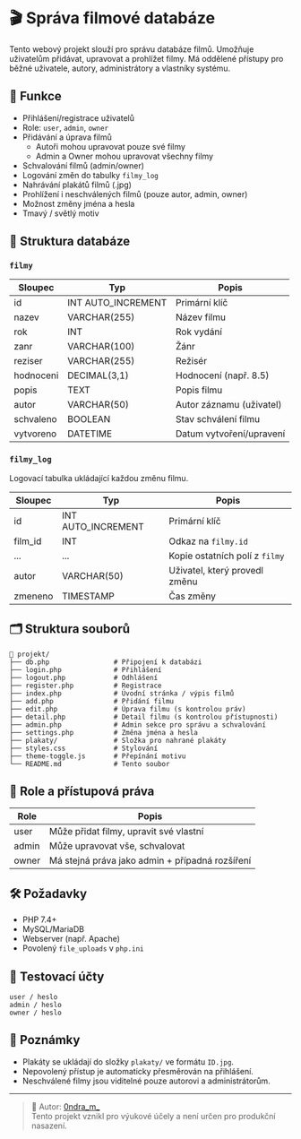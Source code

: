 
# 🎬 Správa filmové databáze

Tento webový projekt slouží pro správu databáze filmů. Umožňuje uživatelům přidávat, upravovat a prohlížet filmy. Má oddělené přístupy pro běžné uživatele, autory, administrátory a vlastníky systému.

## 🔧 Funkce

- Přihlášení/registrace uživatelů
- Role: `user`, `admin`, `owner`
- Přidávání a úprava filmů
  - Autoři mohou upravovat pouze své filmy
  - Admin a Owner mohou upravovat všechny filmy
- Schvalování filmů (admin/owner)
- Logování změn do tabulky `filmy_log`
- Nahrávání plakátů filmů (.jpg)
- Prohlížení i neschválených filmů (pouze autor, admin, owner)
- Možnost změny jména a hesla
- Tmavý / světlý motiv

## 🧱 Struktura databáze

### `filmy`
| Sloupec     | Typ           | Popis                          |
|-------------|----------------|--------------------------------|
| id          | INT AUTO_INCREMENT | Primární klíč               |
| nazev       | VARCHAR(255)  | Název filmu                    |
| rok         | INT           | Rok vydání                     |
| zanr        | VARCHAR(100)  | Žánr                           |
| reziser     | VARCHAR(255)  | Režisér                        |
| hodnoceni   | DECIMAL(3,1)  | Hodnocení (např. 8.5)          |
| popis       | TEXT          | Popis filmu                    |
| autor       | VARCHAR(50)   | Autor záznamu (uživatel)       |
| schvaleno   | BOOLEAN       | Stav schválení filmu           |
| vytvoreno   | DATETIME      | Datum vytvoření/upravení       |

### `filmy_log`
Logovací tabulka ukládající každou změnu filmu.

| Sloupec     | Typ           | Popis                              |
|-------------|----------------|------------------------------------|
| id          | INT AUTO_INCREMENT | Primární klíč                 |
| film_id     | INT           | Odkaz na `filmy.id`               |
| ...         | ...           | Kopie ostatních polí z `filmy`    |
| autor       | VARCHAR(50)   | Uživatel, který provedl změnu     |
| zmeneno     | TIMESTAMP     | Čas změny                         |

## 🗂️ Struktura souborů

```
📁 projekt/
├── db.php                # Připojení k databázi
├── login.php             # Přihlášení
├── logout.php            # Odhlášení
├── register.php          # Registrace
├── index.php             # Úvodní stránka / výpis filmů
├── add.php               # Přidání filmu
├── edit.php              # Úprava filmu (s kontrolou práv)
├── detail.php            # Detail filmu (s kontrolou přístupnosti)
├── admin.php             # Admin sekce pro správu a schvalování
├── settings.php          # Změna jména a hesla
├── plakaty/              # Složka pro nahrané plakáty
├── styles.css            # Stylování
├── theme-toggle.js       # Přepínání motivu
└── README.md             # Tento soubor
```

## 🔐 Role a přístupová práva

| Role   | Popis                                      |
|--------|--------------------------------------------|
| user   | Může přidat filmy, upravit své vlastní     |
| admin  | Může upravovat vše, schvalovat             |
| owner  | Má stejná práva jako admin + případná rozšíření |

## 🛠️ Požadavky

- PHP 7.4+
- MySQL/MariaDB
- Webserver (např. Apache)
- Povolený `file_uploads` v `php.ini`

## 🧪 Testovací účty

```
user / heslo
admin / heslo
owner / heslo
```

## 📌 Poznámky

- Plakáty se ukládají do složky `plakaty/` ve formátu `ID.jpg`.
- Nepovolený přístup je automaticky přesměrován na přihlášení.
- Neschválené filmy jsou viditelné pouze autorovi a administrátorům.

---

> 📣 Autor: [0ndra_m_](https://github.com/0ndraM)  
> Tento projekt vznikl pro výukové účely a není určen pro produkční nasazení.
